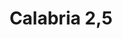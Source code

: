---
title: Calabria 2,5
date: 
draft: false

# descripcion
description : Argollitas en plata 925 de caña cilíndrica de 1,5mm

materials: Plata 925

color: 

dimensions: 2,5 cm

code: 01-11-0797

type: "Aros"

categories: []

price: $2.290,00

price_eftvo: $1.950,00

# Images
# first image will be shown in the product page
images:
  # - image: "images/path_to_image"
  # La ubicacion de las imagenes es imagenes/Aros/Aros.Argollas/01-11-0797-calabria-2,5
  - image: "./images/aros/argollas/01-11-0797-calabria-2,5_a.jpg"
  - image: "./images/aros/argollas/01-11-0797-calabria-2,5_b.jpg"
---